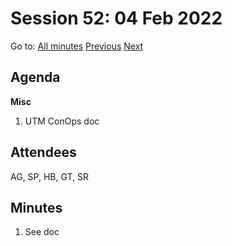 # Session 52: 04 Feb 2022

Go to: [All minutes](#) [Previous](01.md) [Next](06.md)

## Agenda

**Misc**

1. UTM ConOps doc

## Attendees

AG, SP, HB, GT, SR

## Minutes

1. See doc
